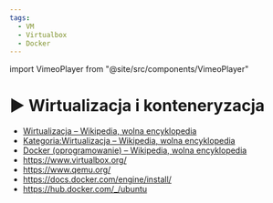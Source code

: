 ```yaml
---
tags:
  - VM
  - Virtualbox
  - Docker
---
```


import VimeoPlayer from "@site/src/components/VimeoPlayer"

# ▶️ Wirtualizacja i konteneryzacja

<VimeoPlayer videoId="757363680" />

- [Wirtualizacja – Wikipedia, wolna encyklopedia](https://pl.wikipedia.org/wiki/Wirtualizacja)
- [Kategoria:Wirtualizacja – Wikipedia, wolna encyklopedia](https://pl.wikipedia.org/wiki/Kategoria:Wirtualizacja)
- [Docker (oprogramowanie) – Wikipedia, wolna encyklopedia](<https://pl.wikipedia.org/wiki/Docker_(oprogramowanie)>)
- https://www.virtualbox.org/
- https://www.qemu.org/
- https://docs.docker.com/engine/install/
- https://hub.docker.com/_/ubuntu
